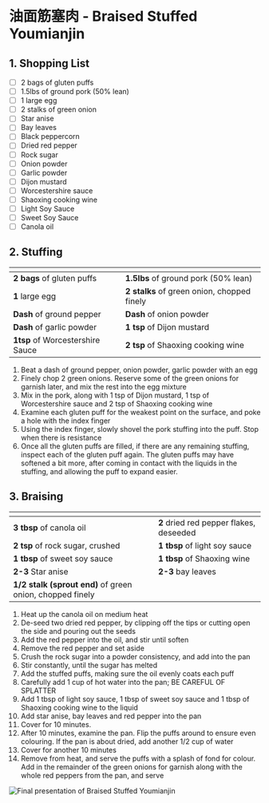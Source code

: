 # 油面筋塞肉 - Braised Stuffed Youmianjin

## 1. Shopping List
- [ ] 2 bags of gluten puffs
- [ ] 1.5lbs of ground pork (50% lean)
- [ ] 1 large egg
- [ ] 2 stalks of green onion
- [ ] Star anise
- [ ] Bay leaves
- [ ] Black peppercorn
- [ ] Dried red pepper
- [ ] Rock sugar
- [ ] Onion powder
- [ ] Garlic powder
- [ ] Dijon mustard
- [ ] Worcestershire sauce
- [ ] Shaoxing cooking wine
- [ ] Light Soy Sauce
- [ ] Sweet Soy Sauce
- [ ] Canola oil

## 2. Stuffing
|<!-- -->|<!-- -->|
|---|---|
| **2 bags** of gluten puffs | **1.5lbs** of ground pork (50% lean) |
| **1** large egg | **2 stalks** of green onion, chopped finely |
| **Dash** of ground pepper | **Dash** of onion powder |
| **Dash** of garlic powder | **1 tsp** of Dijon mustard |
| **1tsp** of Worcestershire Sauce | **2 tsp** of Shaoxing cooking wine |

1. Beat a dash of ground pepper, onion powder, garlic powder with an egg
2. Finely chop 2 green onions. Reserve some of the green onions for garnish later, and mix the rest into the egg mixture
3. Mix in the pork, along with 1 tsp of Dijon mustard, 1 tsp of Worcestershire sauce and 2 tsp of Shaoxing cooking wine
4. Examine each gluten puff for the weakest point on the surface, and poke a hole with the index finger
5. Using the index finger, slowly shovel the pork stuffing into the puff. Stop when there is resistance
6. Once all the gluten puffs are filled, if there are any remaining stuffing, inspect each of the gluten puff again. The gluten puffs may have softened a bit more, after coming in contact with the liquids in the stuffing, and allowing the puff to expand easier.

## 3. Braising
|<!-- -->|<!-- -->|
|---|---|
| **3 tbsp** of canola oil | **2** dried red pepper flakes, deseeded |
| **2 tsp** of rock sugar, crushed | **1 tbsp** of light soy sauce |
| **1 tbsp** of sweet soy sauce | **1 tbsp** of Shaoxing wine |
| **2-3** Star anise | **2-3** bay leaves |
| **1/2 stalk (sprout end)** of green onion, chopped finely | |

1. Heat up the canola oil on medium heat
2. De-seed two dried red pepper, by clipping off the tips or cutting open the side and pouring out the seeds
3. Add the red pepper into the oil, and stir until soften
4. Remove the red pepper and set aside
5. Crush the rock sugar into a powder consistency, and add into the pan
6. Stir constantly, until the sugar has melted
7. Add the stuffed puffs, making sure the oil evenly coats each puff
8. Carefully add 1 cup of hot water into the pan; BE CAREFUL OF SPLATTER
9. Add 1 tbsp of light soy sauce, 1 tbsp of sweet soy sauce and 1 tbsp of Shaoxing cooking wine to the liquid
10. Add star anise, bay leaves and red pepper into the pan
11. Cover for 10 minutes.
12. After 10 minutes, examine the pan. Flip the puffs around to ensure even colouring. If the pan is about dried, add another 1/2 cup of water
13. Cover for another 10 minutes
14. Remove from heat, and serve the puffs with a splash of fond for colour. Add in the remainder of the green onions for garnish along with the whole red peppers from the pan, and serve

![Final presentation of Braised Stuffed Youmianjin](Images/Braised%20Stuffed%20Youmianjin%20-%20Overview.jpg)